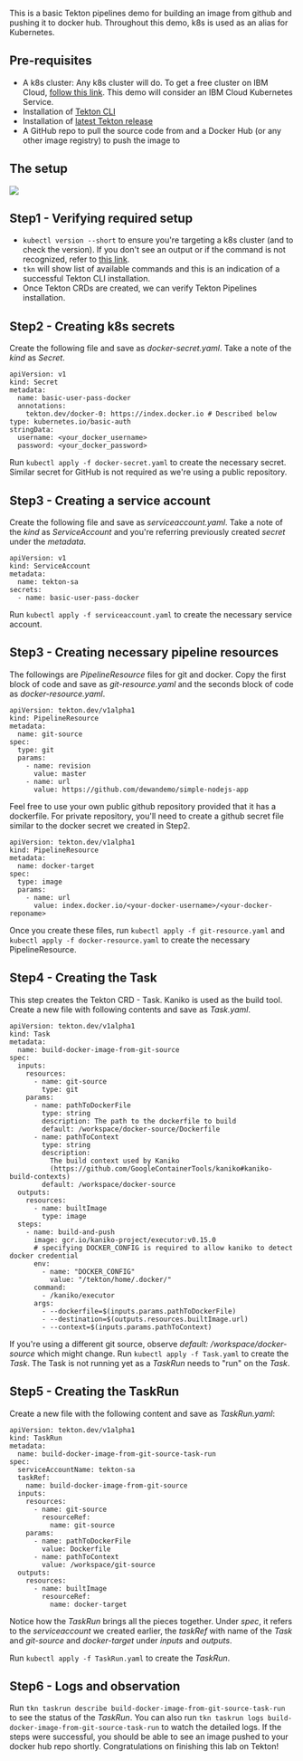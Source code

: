 This is a basic Tekton pipelines demo for building an image from github and pushing it to docker hub. Throughout this demo, k8s is used as an alias for Kubernetes.

## Pre-requisites

* A k8s cluster: Any k8s cluster will do. To get a free cluster on IBM Cloud, [follow this link](https://www.ibm.com/cloud/kubernetes-service). This demo will consider an IBM Cloud Kubernetes Service.
* Installation of [Tekton CLI](https://github.com/tektoncd/cli)
* Installation of [latest Tekton release](https://github.com/tektoncd/pipeline/blob/master/docs/install.md#installing-tekton-pipelines)
* A GitHub repo to pull the source code from and a Docker Hub (or any other image registry) to push the image to

## The setup

![](https://github.com/dewan-ahmed/Tekton101/blob/master/assets/arch.png)

## Step1 - Verifying required setup

* `kubectl version --short` to ensure you're targeting a k8s cluster (and to check the version). If you don't see an output or if the command is not recognized, refer to [this link](https://cloud.ibm.com/docs/containers?topic=containers-cs_cli_install#kubectl).
* `tkn` will show list of available commands and this is an indication of a successful Tekton CLI installation.
* Once Tekton CRDs are created, we can verify Tekton Pipelines installation.

## Step2 - Creating k8s secrets

Create the following file and save as _docker-secret.yaml_. Take a note of the _kind_ as _Secret_.
```
apiVersion: v1
kind: Secret
metadata:
  name: basic-user-pass-docker
  annotations:
    tekton.dev/docker-0: https://index.docker.io # Described below
type: kubernetes.io/basic-auth
stringData:
  username: <your_docker_username>
  password: <your_docker_password>
```
Run `kubectl apply -f docker-secret.yaml` to create the necessary secret. Similar secret for GitHub is not required as we're using a public repository.

## Step3 - Creating a service account

Create the following file and save as _serviceaccount.yaml_. Take a note of the _kind_ as _ServiceAccount_ and you're referring previously created _secret_ under the _metadata_.

```
apiVersion: v1
kind: ServiceAccount
metadata:
  name: tekton-sa
secrets:
  - name: basic-user-pass-docker
```

Run `kubectl apply -f serviceaccount.yaml` to create the necessary service account.

## Step3 - Creating necessary pipeline resources

The followings are _PipelineResource_ files for git and docker. Copy the first block of code and save as _git-resource.yaml_ and the seconds block of code as _docker-resource.yaml_.

```
apiVersion: tekton.dev/v1alpha1
kind: PipelineResource
metadata:
  name: git-source
spec:
  type: git
  params:
    - name: revision
      value: master
    - name: url
      value: https://github.com/dewandemo/simple-nodejs-app
```
Feel free to use your own public github repository provided that it has a dockerfile. For private repository, you'll need to create a github secret file similar to the docker secret we created in Step2.

```
apiVersion: tekton.dev/v1alpha1
kind: PipelineResource
metadata:
  name: docker-target
spec:
  type: image
  params:
    - name: url
      value: index.docker.io/<your-docker-username>/<your-docker-reponame>
```

Once you create these files, run `kubectl apply -f git-resource.yaml` and `kubectl apply -f docker-resource.yaml` to create the necessary PipelineResource.

## Step4 - Creating the Task

This step creates the Tekton CRD - Task. Kaniko is used as the build tool. Create a new file with following contents and save as _Task.yaml_.

```
apiVersion: tekton.dev/v1alpha1
kind: Task
metadata:
  name: build-docker-image-from-git-source
spec:
  inputs:
    resources:
      - name: git-source
        type: git
    params:
      - name: pathToDockerFile
        type: string
        description: The path to the dockerfile to build
        default: /workspace/docker-source/Dockerfile
      - name: pathToContext
        type: string
        description:
          The build context used by Kaniko
          (https://github.com/GoogleContainerTools/kaniko#kaniko-build-contexts)
        default: /workspace/docker-source
  outputs:
    resources:
      - name: builtImage
        type: image
  steps:
    - name: build-and-push
      image: gcr.io/kaniko-project/executor:v0.15.0
      # specifying DOCKER_CONFIG is required to allow kaniko to detect docker credential
      env:
        - name: "DOCKER_CONFIG"
          value: "/tekton/home/.docker/"
      command:
        - /kaniko/executor
      args:
        - --dockerfile=$(inputs.params.pathToDockerFile)
        - --destination=$(outputs.resources.builtImage.url)
        - --context=$(inputs.params.pathToContext)
```
If you're using a different git source, observe *default: /workspace/docker-source* which might change. Run `kubectl apply -f Task.yaml` to create the _Task_. The Task is not running yet as a _TaskRun_ needs to "run" on the _Task_.

## Step5 - Creating the TaskRun

Create a new file with the following content and save as _TaskRun.yaml_:

```
apiVersion: tekton.dev/v1alpha1
kind: TaskRun
metadata:
  name: build-docker-image-from-git-source-task-run
spec:
  serviceAccountName: tekton-sa
  taskRef:
    name: build-docker-image-from-git-source
  inputs:
    resources:
      - name: git-source
        resourceRef:
          name: git-source
    params:
      - name: pathToDockerFile
        value: Dockerfile
      - name: pathToContext
        value: /workspace/git-source
  outputs:
    resources:
      - name: builtImage
        resourceRef:
          name: docker-target
```

Notice how the _TaskRun_ brings all the pieces together. Under _spec_, it refers to the _serviceaccount_ we created earlier, the _taskRef_ with name of the _Task_ and _git-source_ and _docker-target_ under _inputs_ and _outputs_.

Run `kubectl apply -f TaskRun.yaml` to create the _TaskRun_.

## Step6 - Logs and observation

Run `tkn taskrun describe build-docker-image-from-git-source-task-run` to see the status of the _TaskRun_. You can also run `tkn taskrun logs build-docker-image-from-git-source-task-run` to watch the detailed logs. If the steps were successful, you should be able to see an image pushed to your docker hub repo shortly. Congratulations on finishing this lab on Tekton!
